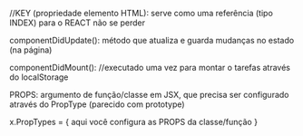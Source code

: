 //KEY (propriedade elemento HTML): serve como uma referência (tipo INDEX) para o REACT não se perder

componentDidUpdate(): método que atualiza e guarda mudanças no estado (na página)

componentDidMount(): //executado uma vez para montar o tarefas através do localStorage

PROPS: argumento de função/classe em JSX, que precisa ser configurado através do PropType (parecido com prototype)

x.PropTypes = {
  aqui você configura as PROPS da classe/função
}
